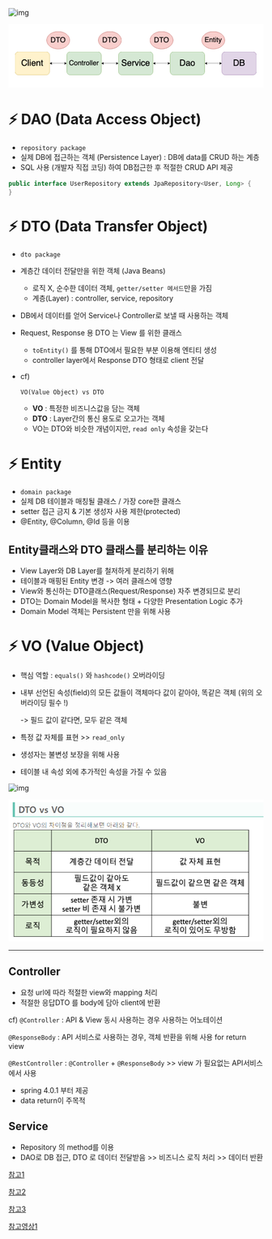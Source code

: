 ![img](https://s3.us-west-2.amazonaws.com/secure.notion-static.com/c337113f-a710-4c40-8d35-21a195a18e35/Untitled.png?X-Amz-Algorithm=AWS4-HMAC-SHA256&X-Amz-Content-Sha256=UNSIGNED-PAYLOAD&X-Amz-Credential=AKIAT73L2G45EIPT3X45%2F20220418%2Fus-west-2%2Fs3%2Faws4_request&X-Amz-Date=20220418T045358Z&X-Amz-Expires=86400&X-Amz-Signature=274dcfb9dff657946c6ee806b4da8c345a41a279d7ea365811d38d7de118a0e2&X-Amz-SignedHeaders=host&response-content-disposition=filename%20%3D%22Untitled.png%22&x-id=GetObject)





![image-20220418144332051](WEEK03_이수진.assets/image-20220418144332051-16502606130754.png)





# ⚡ DAO (Data Access Object)

- `repository package`
- 실제 DB에 접근하는 객체 (Persistence Layer) : DB에 data를 CRUD 하는 계층
- SQL 사용 (개발자 직접 코딩) 하여 DB접근한 후 적절한 CRUD API 제공

```java
public interface UserRepository extends JpaRepository<User, Long> {
}
```





# ⚡ DTO (Data Transfer Object)

- `dto package`

- 계층간 데이터 전달만을 위한 객체 (Java Beans)

  - 로직 X, 순수한 데이터 객체, `getter/setter 메서드`만을 가짐
  - 계층(Layer) : controller, service, repository

- DB에서 데이터를 얻어 Service나 Controller로 보낼 때 사용하는 객체

- Request, Response 용 DTO 는 View 를 위한 클래스

  - `toEntity()` 를 통해 DTO에서 필요한 부분 이용해 엔티티 생성
  - controller layer에서 Response DTO 형태로 client 전달

- cf) 

  ```
  VO(Value Object) vs DTO
  ```

  - **VO** : 특정한 비즈니스값을 담는 객체
  - **DTO** : Layer간의 통신 용도로 오고가는 객체
  - VO는 DTO와 비슷한 개념이지만, `read only` 속성을 갖는다





# ⚡ Entity

- `domain package`
- 실제 DB 테이블과 매칭될 클래스 / 가장 core한 클래스
- setter 접근 금지 & 기본 생성자 사용 제한(protected)
- @Entity, @Column, @Id 등을 이용







## Entity클래스와 DTO 클래스를 분리하는 이유

- View Layer와 DB Layer를 철저하게 분리하기 위해
- 테이블과 매핑된 Entity 변경 -> 여러 클래스에 영향
- View와 통신하는 DTO클래스(Request/Response) 자주 변경되므로 분리
- DTO는 Domain Model을 복사한 형태 + 다양한 Presentation Logic 추가
- Domain Model 객체는 Persistent 만을 위해 사용









# ⚡ VO (Value Object)

- 핵심 역할 : `equals()` 와 `hashcode()` 오버라이딩

- 내부 선언된 속성(field)의 모든 값들이 객체마다 값이 같아야, 똑같은 객체 (위의 오버라이딩 필수 !)

  -> 필드 값이 같다면, 모두 같은 객체

- 특정 값 자체를 표현 >> `read_only`

- 생성자는 불변성 보장을 위해 사용

- 테이블 내 속성 외에 추가적인 속성을 가질 수 있음

![img](https://s3.us-west-2.amazonaws.com/secure.notion-static.com/6594f941-88d1-4704-b1ee-94e4975e3ef0/Untitled.png?X-Amz-Algorithm=AWS4-HMAC-SHA256&X-Amz-Content-Sha256=UNSIGNED-PAYLOAD&X-Amz-Credential=AKIAT73L2G45EIPT3X45%2F20220418%2Fus-west-2%2Fs3%2Faws4_request&X-Amz-Date=20220418T045436Z&X-Amz-Expires=86400&X-Amz-Signature=d0e5b22febf8250a740eaa4cea485e2dc8b9d407f4d74675ffa734d4df66465b&X-Amz-SignedHeaders=host&response-content-disposition=filename%20%3D%22Untitled.png%22&x-id=GetObject)

![image-20220418142600891](WEEK03_이수진.assets/image-20220418142600891-16502595633373.png)











---

## Controller

- 요청 url에 따라 적절한 view와 mapping 처리
- 적절한 응답DTO 를 body에 담아 client에 반환

cf) `@Controller` : API & View  동시 사용하는 경우 사용하는 어노테이션

`@ResponseBody` : API 서비스로 사용하는 경우, 객체 반환을 위해 사용 for return view

`@RestController` : `@Controller` + `@ResponseBody` >> view 가 필요없는 API서비스에서 사용

- spring 4.0.1 부터 제공
- data return이 주목적





## Service

- Repository 의 method를 이용
- DAO로 DB  접근, DTO 로 데이터 전달받음 >> 비즈니스 로직 처리 >> 데이터 반환







[참고1](https://jojoldu.tistory.com/134)

[참고2](https://maenco.tistory.com/entry/Java-DTO%EC%99%80-VO%EC%9D%98-%EC%B0%A8%EC%9D%B4)

[참고3](https://sas-study.tistory.com/404)

[참고영상1](https://www.youtube.com/watch?v=J_Dr6R0Ov8E)